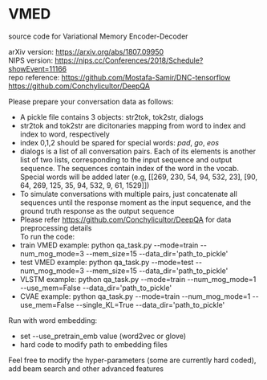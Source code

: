 # VMED
source code for Variational Memory Encoder-Decoder

arXiv version: https://arxiv.org/abs/1807.09950 <br />
NIPS version: https://nips.cc/Conferences/2018/Schedule?showEvent=11166 <br />
repo reference: https://github.com/Mostafa-Samir/DNC-tensorflow https://github.com/Conchylicultor/DeepQA <br />

Please prepare your conversation data as follows: <br />
- A pickle file contains 3 objects: str2tok, tok2str, dialogs <br />
- str2tok and tok2str are dicitonaries mapping from word to index and index to word, respectively <br />
- index 0,1,2 should be spared for special words: _pad_, _go_, _eos_
- dialogs is a list of all conversation pairs. Each of its elements is another list of two lists, corresponding
to the input sequence and output sequence. The sequences contain index of the word in the vocab. Special words will be added later
(e.g, [[269, 230, 54, 94, 532, 23], [90, 64, 269, 125, 35, 94, 532, 9, 61, 1529]]) <br />
- To simulate conversations with multiple pairs, just concatenate all sequences until the response moment as the input sequence,
and the ground truth response as the output sequence<br />
- Please refer https://github.com/Conchylicultor/DeepQA for data preprocessing details<br />
To run the code:<br />
- train VMED example: python qa_task.py --mode=train --num_mog_mode=3 --mem_size=15 --data_dir='path_to_pickle'<br />
- test VMED example: python qa_task.py --mode=test --num_mog_mode=3 --mem_size=15 --data_dir='path_to_pickle'<br />
- VLSTM example: python qa_task.py --mode=train --num_mog_mode=1 --use_mem=False --data_dir='path_to_pickle'<br />
- CVAE example: python qa_task.py --mode=train --num_mog_mode=1 --use_mem=False --single_KL=True --data_dir='path_to_pickle'<br />

Run with word embedding: <br />
- set --use_pretrain_emb value (word2vec or glove)<br />
- hard code to modify path to embedding files<br />

Feel free to modify the hyper-parameters (some are currently hard coded), add beam search and other advanced features <br />



